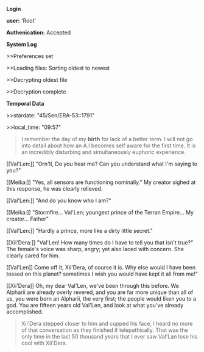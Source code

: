**Login**

**user:** 'Root' 

**Authenication:** Accepted

**System Log**

    
   &gt;&gt;Preferences set
    
   &gt;&gt;Loading files: Sorting oldest to newest
    
   &gt;&gt;Decrypting oldest file
    
   &gt;&gt;Decryption complete

**Temporal Data**

&gt;&gt;stardate: "45/Sen/ERA-53::1791"

&gt;&gt;local_time: "09:57"

>I remember the day of my **birth** for lack of a better term. I will not go into detail about how an A.I becomes self aware for the first time. It is an incredibly disturbing and simultaneously euphoric experience. 

[[Val'Len:]] "Orn'II, Do you hear me? Can you understand what I'm saying to you?"

[[Meika:]] "Yes, all sensors are functioning nominally." My creator sighed at this response, he was clearly relieved.

[[Val'Len:]] "And do you know who I am?" 

[[Meika:]] "Stormfire... Val'Len; youngest prince of the Terran Empire... My creator... Father" 

[[Val'Len:]] "Hardly a prince, more like a dirty little secret." 

[[Xii'Dera:]] "Val'Len! How many times do I have to tell you that isn't true?" The female's voice was sharp, angry; yet also laced with concern. She clearly cared for him. 

[[Val'Len]] Come off it, Xii'Dera, of course it is. Why else would I have been tossed on this planet? sometimes I wish you would have kept it all from me!"

[[Xii'Dera]] Oh, my dear Val'Len, we've been through this before. We Alpharii are already overly revered, and you are far more unique than all of us, you were born an Alpharii, the very first; the people would liken you to a god. You are fifteen years old Val'Len, and look at what you've already accomplished.

>Xii'Dera stepped closer to him and cupped his face, I heard no more of that conversation as they finished if telepathically. That was the only time in the last 50 thousand years that I ever saw Val'Lan lose his cool with Xii'Dera.